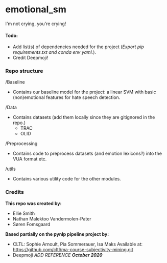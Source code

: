 # emotional_sm
I'm not crying, you're crying!

#### Todo:
- Add list(s) of dependencies needed for the project (*Export pip requirements.txt and conda env yaml.*). 
- Credit Deepmoji!

### Repo structure


/Baseline
- Contains our baseline model for the project: a linear SVM with basic (non)emotional features for hate speech detection.


/Data
- Contains datasets (add them locally since they are gitignored in the repo.)
  - TRAC
  - OLID

/Preprocessing
- Contains code to preprocess datasets (and emotion lexicons?) into the VUA format etc.

/utils
- Contains various utility code for the other modules.





### Credits

__This repo was created by:__
- Ellie Smith
- Nathan Malektoo Vandermolen-Pater
- Søren Fomsgaard

__Based partially on the pynlp pipeline project by:__
- CLTL: Sophie Arnoult, Pia Sommerauer, Isa Maks
Available at: https://github.com/cltl/ma-course-subjectivity-mining.git
- Deepmoji *ADD REFERENCE*
***October 2020***